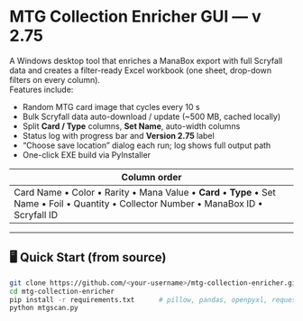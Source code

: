 # MTG Collection Enricher GUI  — v 2.75

A Windows desktop tool that enriches a ManaBox export with full Scryfall data and
creates a filter-ready Excel workbook (one sheet, drop-down filters on every
column).  
Features include:

* Random MTG card image that cycles every 10 s  
* Bulk Scryfall data auto-download / update (~500 MB, cached locally)  
* Split **Card / Type** columns, **Set Name**, auto-width columns  
* Status log with progress bar and **Version 2.75** label  
* “Choose save location” dialog each run; log shows full output path  
* One-click EXE build via PyInstaller

| Column order |
|--------------|
| Card Name • Color • Rarity • Mana Value • **Card** • **Type** • Set Name • Foil • Quantity • Collector Number • ManaBox ID • Scryfall ID |

---

## 🖥️ Quick Start (from source)

```bash
git clone https://github.com/<your-username>/mtg-collection-enricher.git
cd mtg-collection-enricher
pip install -r requirements.txt      # pillow, pandas, openpyxl, requests
python mtgscan.py
